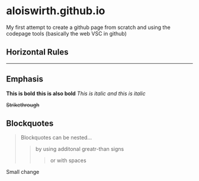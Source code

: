 # aloiswirth.github.io

My first attempt to create a github page from scratch and using the codepage tools (basically the web VSC in github)


## Horizontal Rules

____

## Emphasis
**This is bold**
__this is also bold__
*This is italic*
_and this is italic_

~~Strikethrough~~

## Blockquotes

> Blockquotes can be nested...
>>  by using additonal greatr-than signs 
> > > or with spaces

Small change
